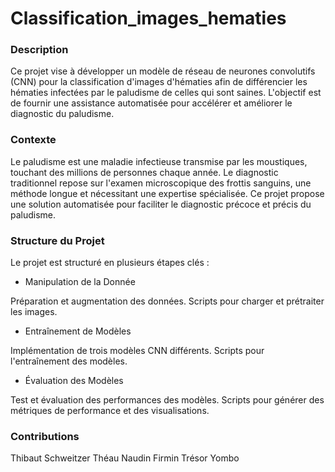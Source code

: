 # Classification_images_hematies

### Description

Ce projet vise à développer un modèle de réseau de neurones convolutifs (CNN) pour la classification d'images d'hématies afin de différencier les hématies infectées par le paludisme de celles qui sont saines. L'objectif est de fournir une assistance automatisée pour accélérer et améliorer le diagnostic du paludisme.

### Contexte

Le paludisme est une maladie infectieuse transmise par les moustiques, touchant des millions de personnes chaque année. Le diagnostic traditionnel repose sur l'examen microscopique des frottis sanguins, une méthode longue et nécessitant une expertise spécialisée. Ce projet propose une solution automatisée pour faciliter le diagnostic précoce et précis du paludisme.

### Structure du Projet

Le projet est structuré en plusieurs étapes clés :

- Manipulation de la Donnée

Préparation et augmentation des données.
Scripts pour charger et prétraiter les images.

- Entraînement de Modèles

Implémentation de trois modèles CNN différents.
Scripts pour l'entraînement des modèles.

- Évaluation des Modèles

Test et évaluation des performances des modèles.
Scripts pour générer des métriques de performance et des visualisations.

### Contributions

Thibaut Schweitzer
Théau Naudin 
Firmin Trésor Yombo
